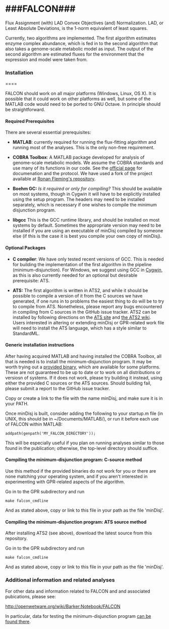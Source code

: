 ###FALCON###
====

Flux Assignment (with) LAD Convex Objectives (and) Normalization.
LAD, or Least Absolute Deviations, is the 1-norm equivalent of least squares.

Currently, two algorithms are implemented. The first algorithm estimates
enzyme complex abundance, which is fed in to the second algorithm that
also takes a genome-scale metabolic model as input. The output of the
second algorithm are estimated fluxes for the environment that the
expression and model were taken from.


### Installation ###
====

FALCON should work on all major platforms (Windows, Linux, OS X). It
is possible that it could work on other platforms as well, but some of
the MATLAB code would need to be ported to GNU Octave. In principle
should be straightforward.

#### Required Prerequisites ####

There are several essential prerequisites:

* **MATLAB**: currently required for running the flux-fitting algorithm and 
 running most of the analyses. This is the only non-free requirement. 

* **COBRA Toolbox**: A MATLAB package developed for analysis of genome-scale
 metabolic models. We assume the COBRA standards and use many of its functions
 in our code.  See the [official page](http://opencobra.sourceforge.net/) 
 for documenation and the protocol. We have used a fork of the project available 
 at [Ronan Fleming's repository](https://github.com/rmtfleming/cobratoolbox).


* **Boehm GC:** *Is it required or only for compiling?* This should be available
 on most systems, though in Cygwin it will have to be explicitly installed
 using the setup program. The headers may need to be installed separately, which
 is necessary if one wishes to compile the minimum disjunction program.

* **libgcc** This is the GCC runtime library, and should be installed on most
 systems by default. Sometimes the appropriate version may need to be installed
 if you are using an executable of minDisj compiled by someone else 
 (if this is the case it is best you compile your own copy of minDisj).

#### Optional Packages ####
* **C compiler**: We have only tested recent versions of GCC. This is
 needed for building the implementation of the first algorithm in the
 pipeline (minimum-disjunction). For Windows, we suggest using GCC in
 [Cygwin](http://cygwin.com/), as this is also currently needed for an
 optional but desirable prerequisite: ATS.

* **ATS:** The first algorithm is written in ATS2, and while it should
 be possible to compile a version of it from the C sources we have
 generated, if one runs in to problems the easiest thing to do will be
 to try to compile from ATS. Nonetheless, please report any bugs
 encountered in compiling from C sources in the GitHub issue tracker.
 ATS2 can be installed by following directions on the [ATS
 site](http://www.ats-lang.org/DOWNLOAD/) and [the ATS2
 wiki](http://sourceforge.net/p/ats2-lang/wiki/Building%20and%20installing/).
 Users interested in altering or extending minDisj or GPR-related work
 file will need to install the ATS language, which has a style similar
 to StandardML.


#### Generic installation instructions ####
After having acquired MATLAB and having installed the COBRA Toolbox,
all that is needed is to install the minimum-disjunction program. It
may be worth trying out a [provided
binary](https://app.box.com/s/ujwvl9vsbzsjyq7qpjao), which are
available for some platforms. These are not guaranteed to be up to
date or to work on all distributions or versiosn of systems. If it
does not work, please try building it instead, using either the
provided C sources or the ATS sources.  Should building fail, please
submit a report to the GitHub issue tracker.

Copy or create a link to the file with the name minDisj, and
make sure it is in your PATH.

Once minDisj is built, consider adding the following to your startup.m
file (in UNIX, this should be in ~/Documents/MATLAB/), or run it
before each use of FALCON within MATLAB:

    addpath(genpath('MY_FALCON_DIRECTORY'));

This will be especially useful if you plan on running analyses 
similar to those found in the publication; otherwise, the top-level
directory should suffice.

#### Compiling the minimum-disjunction program: C-source method ####
Use this method if the provided binaries do not work for you
or there are none matching your operating system, and if you
aren't interested in experimenting with GPR-related aspects
of the algorithm.

Go in to the GPR subdirectory and run

    make falcon_cmdline
    
And as stated above, copy or link to this file in your path as the file 'minDisj'.


#### Compiling the minimum-disjunction program: ATS source method ####
After installing ATS2 (see above), download the latest source
from this repository.

Go in to the GPR subdirectory and run

    make falcon_cmdline
    
And as stated above, copy or link to this file in your path as the file 'minDisj'.



### Additional information and related analyses ###

For other data and information related to FALCON and and associated
pubications, please see:

http://openwetware.org/wiki/Barker:Notebook/FALCON

In particular, data for testing the minimum-disjunction program [can be found there](http://openwetware.org/wiki/Barker:Notebook/FALCON#Yeast_RNA-Seq_analysis).
